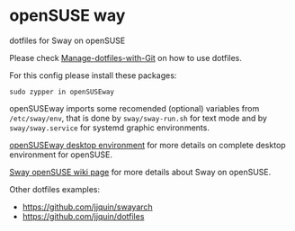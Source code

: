 # openSUSE way
dotfiles for Sway on openSUSE

Please check [Manage-dotfiles-with-Git](https://news.opensuse.org/2020/03/27/Manage-dotfiles-with-Git/) on how to use dotfiles.

For this config please install these packages:
```
sudo zypper in openSUSEway
```

openSUSEway imports some recomended (optional) variables from `/etc/sway/env`, that is done by `sway/sway-run.sh` for text mode and by `sway/sway.service` for systemd graphic environments.

[openSUSEway desktop environment](https://en.opensuse.org/Portal:OpenSUSEway) for more details on complete desktop environment for openSUSE.

[Sway openSUSE wiki page](https://en.opensuse.org/Sway) for more details about Sway on openSUSE.

Other dotfiles examples:
* https://github.com/jjquin/swayarch
* https://github.com/jjquin/dotfiles
